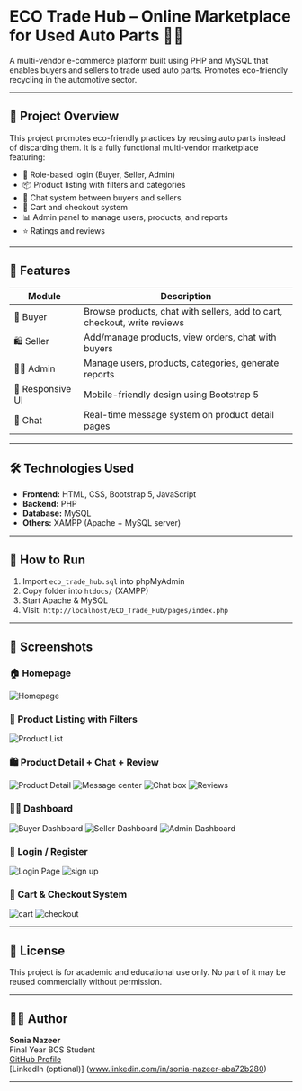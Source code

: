 # ECO Trade Hub – Online Marketplace for Used Auto Parts 🔧🛒

A multi-vendor e-commerce platform built using PHP and MySQL that enables buyers and sellers to trade used auto parts. Promotes eco-friendly recycling in the automotive sector.

---
## 🎯 Project Overview

This project promotes eco-friendly practices by reusing auto parts instead of discarding them. It is a fully functional multi-vendor marketplace featuring:

- 🔐 Role-based login (Buyer, Seller, Admin)
- 📦 Product listing with filters and categories
- 💬 Chat system between buyers and sellers
- 🛒 Cart and checkout system
- 📊 Admin panel to manage users, products, and reports
- ⭐ Ratings and reviews

---
## 🚀 Features

| Module           | Description                                                                |
|------------------|----------------------------------------------------------------------------|
| 👤 Buyer         | Browse products, chat with sellers, add to cart, checkout, write reviews   |
| 🛍️ Seller        | Add/manage products, view orders, chat with buyers                         |
| 🧑‍💼 Admin         | Manage users, products, categories, generate reports                       |
| 📱 Responsive UI | Mobile-friendly design using Bootstrap 5                                   |
| 💬 Chat          | Real-time message system on product detail pages                           |

---

## 🛠️ Technologies Used

- **Frontend:** HTML, CSS, Bootstrap 5, JavaScript
- **Backend:** PHP
- **Database:** MySQL
- **Others:** XAMPP (Apache + MySQL server)

---

## 🚀 How to Run

1. Import `eco_trade_hub.sql` into phpMyAdmin
2. Copy folder into `htdocs/` (XAMPP)
3. Start Apache & MySQL
4. Visit: `http://localhost/ECO_Trade_Hub/pages/index.php`

---

## 📸 Screenshots

### 🏠 Homepage
![Homepage](assets/images/home-slider1.png)

### 📃 Product Listing with Filters
![Product List](assets/images/search.png)

### 🛍️ Product Detail + Chat + Review
![Product Detail](assets/images/product_detail.jpg)
![Message center](assets/images/message-center.png)
![Chat box](assets/images/chat.jpg)
![Reviews](assets/images/review.jpg)



### 🧑‍💼 Dashboard
![Buyer Dashboard](assets/images/buyer-dashboard.png)
![Seller Dashboard](assets/images/seller-dashboard.png)
![Admin Dashboard](assets/images/admin-dashboard.png)

### 🔐 Login / Register
![Login Page](assets/images/login.png)
![sign up](assets/images/Register.png)


### 🛒 Cart & Checkout System
![cart ](assets/images/cart.png)
![checkout](assets/images/checkout.png)

---
## 🔐 License

This project is for academic and educational use only.
No part of it may be reused commercially without permission.

---
## 🙋‍♀️ Author

**Sonia Nazeer**  
Final Year BCS Student  
[GitHub Profile](https://github.com/sonia-nazeer)  
[LinkedIn (optional)] (www.linkedin.com/in/sonia-nazeer-aba72b280)

---
